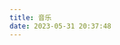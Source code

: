 ```yaml
---
title: 音乐
date: 2023-05-31 20:37:48
---
```


<div class="aplayer no-destroy" data-id="8247012366" data-server="netease" data-type="playlist" data-fixed="false" data-autoplay="false"> </div>

